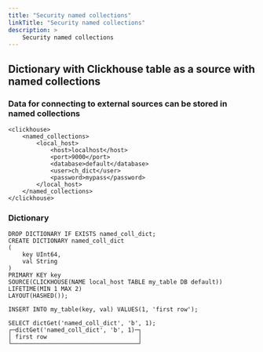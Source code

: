 ```yaml
---
title: "Security named collections"
linkTitle: "Security named collections"
description: >
    Security named collections
---
```



## Dictionary with Clickhouse table as a source with named collections

### Data for connecting to external sources can be stored in named collections

```
<clickhouse>
    <named_collections>
        <local_host>
            <host>localhost</host>
            <port>9000</port>
            <database>default</database>
            <user>ch_dict</user>
            <password>mypass</password>
        </local_host>
    </named_collections>
</clickhouse>
```

### Dictionary

```
DROP DICTIONARY IF EXISTS named_coll_dict;
CREATE DICTIONARY named_coll_dict
(
    key UInt64,
    val String
)
PRIMARY KEY key
SOURCE(CLICKHOUSE(NAME local_host TABLE my_table DB default))
LIFETIME(MIN 1 MAX 2)
LAYOUT(HASHED());

INSERT INTO my_table(key, val) VALUES(1, 'first row');

SELECT dictGet('named_coll_dict', 'b', 1);
┌─dictGet('named_coll_dict', 'b', 1)─┐
│ first row                          │
└────────────────────────────────────┘
```
